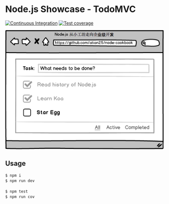 # Node.js Showcase - TodoMVC

[![Continuous Integration](https://github.com/atian25/node-unittest-showcase/actions/workflows/nodejs.yml/badge.svg)](https://github.com/atian25/node-unittest-showcase/actions/workflows/nodejs.yml)
[![Test coverage](https://img.shields.io/codecov/c/github/atian25/node-unittest-showcase.svg?style=flat-square)](https://codecov.io/gh/atian25/node-unittest-showcase)

![](./snapshot.png)

## Usage

```bash
$ npm i
$ npm run dev

$ npm test
$ npm run cov
```
